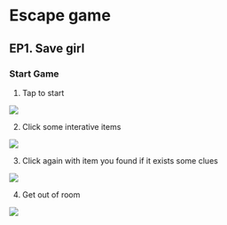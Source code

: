 # Escape game
## EP1. Save girl
### Start Game
1. Tap to start

![](https://i.imgur.com/fRPnTPd.png)

2. Click some interative items

![](https://i.imgur.com/8SpYltC.png)

3. Click again with item you found if it exists some clues

![](https://i.imgur.com/KjAhmFQ.png)

4. Get out of room

![](https://i.imgur.com/KOMU6z8.png)
